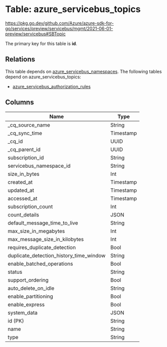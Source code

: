 # Table: azure_servicebus_topics

https://pkg.go.dev/github.com/Azure/azure-sdk-for-go/services/preview/servicebus/mgmt/2021-06-01-preview/servicebus#SBTopic

The primary key for this table is **id**.

## Relations
This table depends on [azure_servicebus_namespaces](azure_servicebus_namespaces.md).
The following tables depend on azure_servicebus_topics:
  - [azure_servicebus_authorization_rules](azure_servicebus_authorization_rules.md)

## Columns
| Name          | Type          |
| ------------- | ------------- |
|_cq_source_name|String|
|_cq_sync_time|Timestamp|
|_cq_id|UUID|
|_cq_parent_id|UUID|
|subscription_id|String|
|servicebus_namespace_id|String|
|size_in_bytes|Int|
|created_at|Timestamp|
|updated_at|Timestamp|
|accessed_at|Timestamp|
|subscription_count|Int|
|count_details|JSON|
|default_message_time_to_live|String|
|max_size_in_megabytes|Int|
|max_message_size_in_kilobytes|Int|
|requires_duplicate_detection|Bool|
|duplicate_detection_history_time_window|String|
|enable_batched_operations|Bool|
|status|String|
|support_ordering|Bool|
|auto_delete_on_idle|String|
|enable_partitioning|Bool|
|enable_express|Bool|
|system_data|JSON|
|id (PK)|String|
|name|String|
|type|String|